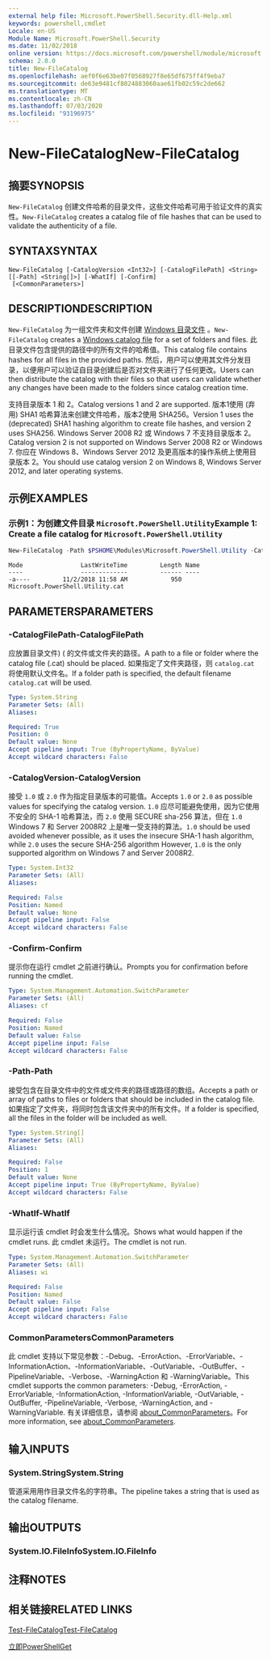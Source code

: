 ```yaml
---
external help file: Microsoft.PowerShell.Security.dll-Help.xml
keywords: powershell,cmdlet
Locale: en-US
Module Name: Microsoft.PowerShell.Security
ms.date: 11/02/2018
online version: https://docs.microsoft.com/powershell/module/microsoft.powershell.security/new-filecatalog?view=powershell-7&WT.mc_id=ps-gethelp
schema: 2.0.0
title: New-FileCatalog
ms.openlocfilehash: aef0f6e63be07f0568927f8e65df675ff4f9eba7
ms.sourcegitcommit: de63e9481cf8024883060aae61fb02c59c2de662
ms.translationtype: MT
ms.contentlocale: zh-CN
ms.lasthandoff: 07/03/2020
ms.locfileid: "93196975"
---
```

# <span data-ttu-id="4fcfe-103">New-FileCatalog</span><span class="sxs-lookup"><span data-stu-id="4fcfe-103">New-FileCatalog</span></span>

## <span data-ttu-id="4fcfe-104">摘要</span><span class="sxs-lookup"><span data-stu-id="4fcfe-104">SYNOPSIS</span></span>
<span data-ttu-id="4fcfe-105">`New-FileCatalog` 创建文件哈希的目录文件，这些文件哈希可用于验证文件的真实性。</span><span class="sxs-lookup"><span data-stu-id="4fcfe-105">`New-FileCatalog` creates a catalog file of file hashes that can be used to validate the authenticity of a file.</span></span>

## <span data-ttu-id="4fcfe-106">SYNTAX</span><span class="sxs-lookup"><span data-stu-id="4fcfe-106">SYNTAX</span></span>

```
New-FileCatalog [-CatalogVersion <Int32>] [-CatalogFilePath] <String> [[-Path] <String[]>] [-WhatIf] [-Confirm]
 [<CommonParameters>]
```

## <span data-ttu-id="4fcfe-107">DESCRIPTION</span><span class="sxs-lookup"><span data-stu-id="4fcfe-107">DESCRIPTION</span></span>

<span data-ttu-id="4fcfe-108">`New-FileCatalog` 为一组文件夹和文件创建 [Windows 目录文件](/windows-hardware/drivers/install/catalog-files) 。</span><span class="sxs-lookup"><span data-stu-id="4fcfe-108">`New-FileCatalog` creates a [Windows catalog file](/windows-hardware/drivers/install/catalog-files) for a set of folders and files.</span></span>
<span data-ttu-id="4fcfe-109">此目录文件包含提供的路径中的所有文件的哈希值。</span><span class="sxs-lookup"><span data-stu-id="4fcfe-109">This catalog file contains hashes for all files in the provided paths.</span></span>
<span data-ttu-id="4fcfe-110">然后，用户可以使用其文件分发目录，以便用户可以验证自目录创建后是否对文件夹进行了任何更改。</span><span class="sxs-lookup"><span data-stu-id="4fcfe-110">Users can then distribute the catalog with their files so that users can validate whether any changes have been made to the folders since catalog creation time.</span></span>

<span data-ttu-id="4fcfe-111">支持目录版本 1 和 2。</span><span class="sxs-lookup"><span data-stu-id="4fcfe-111">Catalog versions 1 and 2 are supported.</span></span> <span data-ttu-id="4fcfe-112">版本1使用 (弃用) SHA1 哈希算法来创建文件哈希，版本2使用 SHA256。</span><span class="sxs-lookup"><span data-stu-id="4fcfe-112">Version 1 uses the (deprecated) SHA1 hashing algorithm to create file hashes, and version 2 uses SHA256.</span></span>
<span data-ttu-id="4fcfe-113">Windows Server 2008 R2 或 Windows 7 不支持目录版本 2。</span><span class="sxs-lookup"><span data-stu-id="4fcfe-113">Catalog version 2 is not supported on Windows Server 2008 R2 or Windows 7.</span></span>
<span data-ttu-id="4fcfe-114">你应在 Windows 8、Windows Server 2012 及更高版本的操作系统上使用目录版本 2。</span><span class="sxs-lookup"><span data-stu-id="4fcfe-114">You should use catalog version 2 on Windows 8, Windows Server 2012, and later operating systems.</span></span>

## <span data-ttu-id="4fcfe-115">示例</span><span class="sxs-lookup"><span data-stu-id="4fcfe-115">EXAMPLES</span></span>

### <span data-ttu-id="4fcfe-116">示例1：为创建文件目录 `Microsoft.PowerShell.Utility`</span><span class="sxs-lookup"><span data-stu-id="4fcfe-116">Example 1: Create a file catalog for `Microsoft.PowerShell.Utility`</span></span>

```powershell
New-FileCatalog -Path $PSHOME\Modules\Microsoft.PowerShell.Utility -CatalogFilePath \temp\Microsoft.PowerShell.Utility.cat -CatalogVersion 2.0
```

```Output
Mode                LastWriteTime         Length Name
----                -------------         ------ ----
-a----         11/2/2018 11:58 AM            950 Microsoft.PowerShell.Utility.cat
```

## <span data-ttu-id="4fcfe-117">PARAMETERS</span><span class="sxs-lookup"><span data-stu-id="4fcfe-117">PARAMETERS</span></span>

### <span data-ttu-id="4fcfe-118">-CatalogFilePath</span><span class="sxs-lookup"><span data-stu-id="4fcfe-118">-CatalogFilePath</span></span>

<span data-ttu-id="4fcfe-119">应放置目录文件)  ( 的文件或文件夹的路径。</span><span class="sxs-lookup"><span data-stu-id="4fcfe-119">A path to a file or folder where the catalog file (.cat) should be placed.</span></span>
<span data-ttu-id="4fcfe-120">如果指定了文件夹路径，则 `catalog.cat` 将使用默认文件名。</span><span class="sxs-lookup"><span data-stu-id="4fcfe-120">If a folder path is specified, the default filename `catalog.cat` will be used.</span></span>

```yaml
Type: System.String
Parameter Sets: (All)
Aliases:

Required: True
Position: 0
Default value: None
Accept pipeline input: True (ByPropertyName, ByValue)
Accept wildcard characters: False
```

### <span data-ttu-id="4fcfe-121">-CatalogVersion</span><span class="sxs-lookup"><span data-stu-id="4fcfe-121">-CatalogVersion</span></span>

<span data-ttu-id="4fcfe-122">接受 `1.0` 或 `2.0` 作为指定目录版本的可能值。</span><span class="sxs-lookup"><span data-stu-id="4fcfe-122">Accepts `1.0` or `2.0` as possible values for specifying the catalog version.</span></span>
<span data-ttu-id="4fcfe-123">`1.0` 应尽可能避免使用，因为它使用不安全的 SHA-1 哈希算法，而 `2.0` 使用 SECURE sha-256 算法，但在 `1.0` Windows 7 和 Server 2008R2 上是唯一受支持的算法。</span><span class="sxs-lookup"><span data-stu-id="4fcfe-123">`1.0` should be used avoided whenever possible, as it uses the insecure SHA-1 hash algorithm, while `2.0` uses the secure SHA-256 algorithm However, `1.0` is the only supported algorithm on Windows 7 and Server 2008R2.</span></span>

```yaml
Type: System.Int32
Parameter Sets: (All)
Aliases:

Required: False
Position: Named
Default value: None
Accept pipeline input: False
Accept wildcard characters: False
```

### <span data-ttu-id="4fcfe-124">-Confirm</span><span class="sxs-lookup"><span data-stu-id="4fcfe-124">-Confirm</span></span>

<span data-ttu-id="4fcfe-125">提示你在运行 cmdlet 之前进行确认。</span><span class="sxs-lookup"><span data-stu-id="4fcfe-125">Prompts you for confirmation before running the cmdlet.</span></span>

```yaml
Type: System.Management.Automation.SwitchParameter
Parameter Sets: (All)
Aliases: cf

Required: False
Position: Named
Default value: False
Accept pipeline input: False
Accept wildcard characters: False
```

### <span data-ttu-id="4fcfe-126">-Path</span><span class="sxs-lookup"><span data-stu-id="4fcfe-126">-Path</span></span>

<span data-ttu-id="4fcfe-127">接受包含在目录文件中的文件或文件夹的路径或路径的数组。</span><span class="sxs-lookup"><span data-stu-id="4fcfe-127">Accepts a path or array of paths to files or folders that should be included in the catalog file.</span></span>
<span data-ttu-id="4fcfe-128">如果指定了文件夹，将同时包含该文件夹中的所有文件。</span><span class="sxs-lookup"><span data-stu-id="4fcfe-128">If a folder is specified, all the files in the folder will be included as well.</span></span>

```yaml
Type: System.String[]
Parameter Sets: (All)
Aliases:

Required: False
Position: 1
Default value: None
Accept pipeline input: True (ByPropertyName, ByValue)
Accept wildcard characters: False
```

### <span data-ttu-id="4fcfe-129">-WhatIf</span><span class="sxs-lookup"><span data-stu-id="4fcfe-129">-WhatIf</span></span>

<span data-ttu-id="4fcfe-130">显示运行该 cmdlet 时会发生什么情况。</span><span class="sxs-lookup"><span data-stu-id="4fcfe-130">Shows what would happen if the cmdlet runs.</span></span>
<span data-ttu-id="4fcfe-131">此 cmdlet 未运行。</span><span class="sxs-lookup"><span data-stu-id="4fcfe-131">The cmdlet is not run.</span></span>

```yaml
Type: System.Management.Automation.SwitchParameter
Parameter Sets: (All)
Aliases: wi

Required: False
Position: Named
Default value: False
Accept pipeline input: False
Accept wildcard characters: False
```

### <span data-ttu-id="4fcfe-132">CommonParameters</span><span class="sxs-lookup"><span data-stu-id="4fcfe-132">CommonParameters</span></span>

<span data-ttu-id="4fcfe-133">此 cmdlet 支持以下常见参数：-Debug、-ErrorAction、-ErrorVariable、-InformationAction、-InformationVariable、-OutVariable、-OutBuffer、-PipelineVariable、-Verbose、-WarningAction 和 -WarningVariable。</span><span class="sxs-lookup"><span data-stu-id="4fcfe-133">This cmdlet supports the common parameters: -Debug, -ErrorAction, -ErrorVariable, -InformationAction, -InformationVariable, -OutVariable, -OutBuffer, -PipelineVariable, -Verbose, -WarningAction, and -WarningVariable.</span></span> <span data-ttu-id="4fcfe-134">有关详细信息，请参阅 [about_CommonParameters](https://go.microsoft.com/fwlink/?LinkID=113216)。</span><span class="sxs-lookup"><span data-stu-id="4fcfe-134">For more information, see [about_CommonParameters](https://go.microsoft.com/fwlink/?LinkID=113216).</span></span>

## <span data-ttu-id="4fcfe-135">输入</span><span class="sxs-lookup"><span data-stu-id="4fcfe-135">INPUTS</span></span>

### <span data-ttu-id="4fcfe-136">System.String</span><span class="sxs-lookup"><span data-stu-id="4fcfe-136">System.String</span></span>

<span data-ttu-id="4fcfe-137">管道采用用作目录文件名的字符串。</span><span class="sxs-lookup"><span data-stu-id="4fcfe-137">The pipeline takes a string that is used as the catalog filename.</span></span>

## <span data-ttu-id="4fcfe-138">输出</span><span class="sxs-lookup"><span data-stu-id="4fcfe-138">OUTPUTS</span></span>

### <span data-ttu-id="4fcfe-139">System.IO.FileInfo</span><span class="sxs-lookup"><span data-stu-id="4fcfe-139">System.IO.FileInfo</span></span>

## <span data-ttu-id="4fcfe-140">注释</span><span class="sxs-lookup"><span data-stu-id="4fcfe-140">NOTES</span></span>

## <span data-ttu-id="4fcfe-141">相关链接</span><span class="sxs-lookup"><span data-stu-id="4fcfe-141">RELATED LINKS</span></span>

[<span data-ttu-id="4fcfe-142">Test-FileCatalog</span><span class="sxs-lookup"><span data-stu-id="4fcfe-142">Test-FileCatalog</span></span>](Test-FileCatalog.md)

[<span data-ttu-id="4fcfe-143">立即</span><span class="sxs-lookup"><span data-stu-id="4fcfe-143">PowerShellGet</span></span>](/powerShell/module/powershellget)
